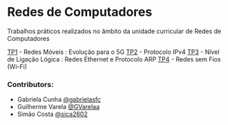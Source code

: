 # Redes de Computadores

Trabalhos práticos realizados no âmbito da unidade curricular de Redes de Computadores

[TP1](https://github.com/gabrielasfc/LEI/blob/master/RC/RC-TP1-Ensaio-PL87.pdf) - Redes Móveis : Evolução para o 5G
[TP2](https://github.com/gabrielasfc/LEI/blob/master/RC/RC-TP2-PL87.pdf) - Protocolo IPv4
[TP3](https://github.com/gabrielasfc/LEI/blob/master/RC/RC-TP3-PL87.pdf) - Nível de Ligação Lógica : Redes Ethernet e Protocolo ARP
[TP4](https://github.com/gabrielasfc/LEI/blob/master/RC/RC-TP4-PL87.pdf) - Redes sem Fios (Wi-Fi)


### Contributors:
- Gabriela Cunha [@gabrielasfc](https://github.com/gabrielasfc)
- Guilherme Varela [@GVarelaa](https://github.com/GVarelaa)
- Simão Costa [@sica2602](https://github.com/sica2602)
